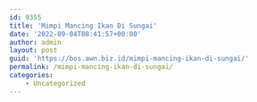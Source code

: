 ```yaml
---
id: 9355
title: 'Mimpi Mancing Ikan Di Sungai'
date: '2022-09-04T08:41:57+00:00'
author: admin
layout: post
guid: 'https://bos.awn.biz.id/mimpi-mancing-ikan-di-sungai/'
permalink: /mimpi-mancing-ikan-di-sungai/
categories:
    - Uncategorized
---
```


